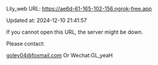 Lily_web URL: https://ae6d-61-165-102-156.ngrok-free.app

Updated at: 2024-12-10 21:41:57

If you cannot open this URL, the server might be down.

Please contact: 

goley04@foxmail.com Or Wechat:GL_yeaH